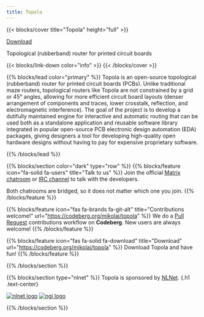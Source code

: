 ```yaml
---
title: Topola
---
```


{{< blocks/cover title="Topola" height="full" >}}
<!--<a class="btn btn-lg btn-primary me-3 mb-4" href="/docs/">
  Learn more <i class="fas fa-arrow-alt-circle-right ms-2"></i>
</a>-->
<a class="btn btn-lg btn-secondary me-3 mb-4" href="https://codeberg.org/mikolaj/topola">
  Download <i class="fas fa-brands fa-git-alt ms-2"></i>
</a>
<p class="lead mt-5">Topological (rubberband) router for printed circuit boards</p>
{{< blocks/link-down color="info" >}}
{{< /blocks/cover >}}


{{% blocks/lead color="primary" %}}
Topola is an open-source topological (rubberband) router for printed circuit boards (PCBs). Unlike traditional maze routers, topological routers like Topola are not constrained by a grid or 45° angles, allowing for more efficient circuit board layouts (denser arrangement of components and traces, lower crosstalk, reflection, and electromagnetic interference). The goal of the project is to develop a dutifully maintained engine for interactive and automatic routing that can be used both as a standalone application and reusable software library integrated in popular open-source PCB electronic design automation (EDA) packages, giving designers a tool for developing high-quality open hardware designs without having to pay for expensive proprietary software.

{{% /blocks/lead %}}


{{% blocks/section color="dark" type="row" %}}
{{% blocks/feature icon="fa-solid fa-users" title="Talk to us" %}}
Join the official [Matrix chatroom](https://matrix.to/#/%23topola:tchncs.de) or [IRC channel](https://webchat.oftc.net/?channels=#topola) to talk with the developers. 

Both chatrooms are bridged, so it does not matter which one you join.
{{% /blocks/feature %}}


{{% blocks/feature icon="fas fa-brands fa-git-alt" title="Contributions welcome!" url="https://codeberg.org/mikolaj/topola" %}}
We do a [Pull Request](https://codeberg.org/mikolaj/topola/pulls) contributions workflow on **Codeberg**. New users are always welcome!
{{% /blocks/feature %}}

{{% blocks/feature icon="fas fa-solid fa-download" title="Download" url="https://codeberg.org/mikolaj/topola" %}}
Download Topola and have fun!
{{% /blocks/feature %}}

{{% /blocks/section %}}


{{% blocks/section type="nlnet" %}}
Topola is sponsored by [NLNet](https://nlnet.nl/project/Topola/).
{.h1 .text-center}

[![nlnet logo][]][nlnet]
[![ngi logo][]][ngi]

[nlnet logo]: /img/logos/nlnet.svg
[nlnet]: https://nlnet.nl/
[ngi logo]: /img/logos/ngi0_entrust_banner.svg
[ngi]: https://www.ngi.eu/ngi-projects/ngi-zero-entrust/
{{% /blocks/section %}}
